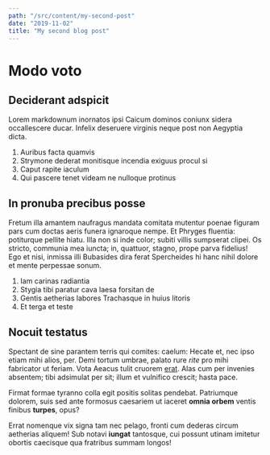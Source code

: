 ```yaml
---
path: "/src/content/my-second-post"
date: "2019-11-02"
title: "My second blog post"
---
```


# Modo voto

## Deciderant adspicit

Lorem markdownum inornatos ipsi Caicum dominos coniunx sidera occallescere
ducar. Infelix deseruere virginis neque post non Aegyptia dicta.

1. Auribus facta quamvis
2. Strymone dederat monitisque incendia exiguus procul si
3. Caput rapite iaculum
4. Qui pascere tenet videam ne nulloque protinus

## In pronuba precibus posse

Fretum illa amantem naufragus mandata comitata mutentur poenae figuram pars cum
doctas aeris funera ignaroque nempe. Et Phryges fluentia: potiturque pellite
hiatu. Illa non si inde color; subiti villis sumpserat clipei. Os stricto,
communia mea iuncta; in, quattuor, stagno, prope parva fidelius! Ego et nisi,
inmissa illi Bubasides dira ferat Spercheides hi hanc nihil dolore et mente
perpessae sonum.

1. Iam carinas radiantia
2. Stygia tibi paratur cava laesa forsitan de
3. Gentis aetherias labores Trachasque in huius litoris
4. Et terga et teste

## Nocuit testatus

Spectant de sine parantem terris qui comites: caelum: Hecate et, nec ipso etiam
mihi alios, per. Demi tortum umbrae, palato rure *rite* pro mihi fabricator ut
feriam. Vota Aeacus tulit cruorem [erat](http://posset-humum.net/). Alas cum per
invenies absentem; tibi adsimulat per sit; illum et vulnifico crescit; hasta
pace.

Firmat formae tyranno colla egit positis solitas pendebat. Patriumque dolorem,
suis sed ante formosus caesariem ut iaceret **omnia orbem** ventis finibus
**turpes**, opus?

Errat nomenque vix signa tam nec pelago, fronti cum dederas circum aetherias
aliquem! Sub notavi **iungat** tantosque, cui possunt utinam imitetur obortis
caecisque qua fratribus summam longos!
